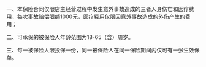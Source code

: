 一、本保险合同仅限店主经营过程中发生意外事故造成的三者人身伤亡和医疗费用，每次事故赔偿限额1000元，医疗费用仅限因意外事故造成的外伤产生的费用；

二、可承保的被保险人年龄范围为18-65（含）周岁。

三、每一被保险人限投保一份，同一被保险人在同一保险期间内仅可有一张生效保单。